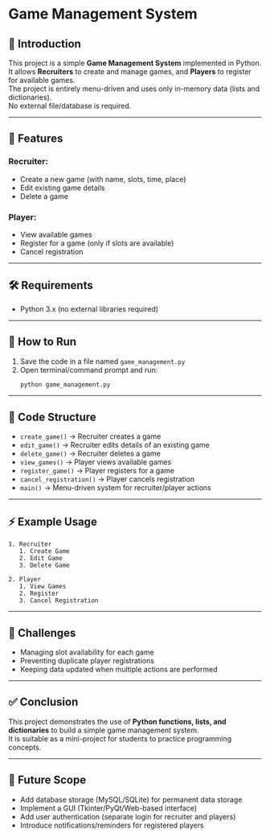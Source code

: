 
# Game Management System

## 📌 Introduction
This project is a simple **Game Management System** implemented in Python.  
It allows **Recruiters** to create and manage games, and **Players** to register for available games.  
The project is entirely menu-driven and uses only in-memory data (lists and dictionaries).  
No external file/database is required.

---

## 🎯 Features
### Recruiter:
- Create a new game (with name, slots, time, place)
- Edit existing game details
- Delete a game

### Player:
- View available games
- Register for a game (only if slots are available)
- Cancel registration

---

## 🛠️ Requirements
- Python 3.x (no external libraries required)

---

## 🚀 How to Run
1. Save the code in a file named `game_management.py`  
2. Open terminal/command prompt and run:
   ```bash
   python game_management.py
   ```

---

## 📂 Code Structure
- `create_game()` → Recruiter creates a game
- `edit_game()` → Recruiter edits details of an existing game
- `delete_game()` → Recruiter deletes a game
- `view_games()` → Player views available games
- `register_game()` → Player registers for a game
- `cancel_registration()` → Player cancels registration
- `main()` → Menu-driven system for recruiter/player actions

---

## ⚡ Example Usage
```
1. Recruiter
   1. Create Game
   2. Edit Game
   3. Delete Game

2. Player
   1. View Games
   2. Register
   3. Cancel Registration
```

---

## 📌 Challenges
- Managing slot availability for each game
- Preventing duplicate player registrations
- Keeping data updated when multiple actions are performed

---

## ✅ Conclusion
This project demonstrates the use of **Python functions, lists, and dictionaries** to build a simple game management system.  
It is suitable as a mini-project for students to practice programming concepts.

---

## 🔮 Future Scope
- Add database storage (MySQL/SQLite) for permanent data storage
- Implement a GUI (Tkinter/PyQt/Web-based interface)
- Add user authentication (separate login for recruiter and players)
- Introduce notifications/reminders for registered players
